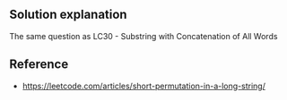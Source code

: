 ## Solution explanation

The same question as LC30 - Substring with Concatenation of All Words

## Reference

- https://leetcode.com/articles/short-permutation-in-a-long-string/